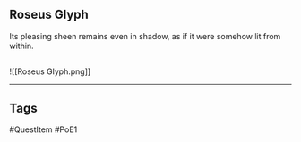 ## Roseus Glyph
Its pleasing sheen remains even in shadow,
as if it were somehow lit from within.
## 
![[Roseus Glyph.png]]

---
## Tags
#QuestItem
#PoE1